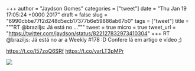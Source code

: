 
+++
author = "Jaydson Gomes"
categories = ["tweet"]
date = "Thu Jan 19 17:05:24 +0000 2017"
draft = false
slug = "6990cbbe77f2d248d5ecb17377b6e59886ab67b0"
tags = ["tweet"]
title = """RT @braziljs: Já está no ..."""
tweet = true
micro = true
tweet_url = "https://twitter.com/jaydson/status/822127832973410304"
+++
RT @braziljs: Já está no ar a Weekly #178  :D
Confere lá em artigo e vídeo  ;)

https://t.co/I57zoQ6SRf https://t.co/varLT3pMPr

![](/images/tweet-media/822127832973410304-C2igqWKXAAAwQNZ.jpg)